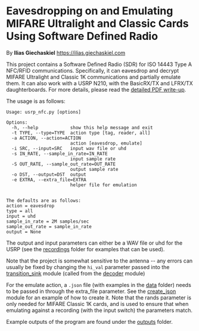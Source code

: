 # Eavesdropping on and Emulating MIFARE Ultralight and Classic Cards Using Software Defined Radio

By **Ilias Giechaskiel** https://ilias.giechaskiel.com

This project contains a Software Defined Radio (SDR) for ISO 14443 Type A NFC/RFID communications. Specifically, it can eavesdrop and decrypt MIFARE Ultralight and Classic 1K communications and partially emulate them. It can also work with a USRP N210, with the BasicRX/TX and LFRX/TX daughterboards. For more details, please read the [detailed PDF write-up](report/report.pdf).


The usage is as follows:
```
Usage: usrp_nfc.py [options]

Options:
  -h, --help            show this help message and exit
  -t TYPE, --type=TYPE  action type [tag, reader, all]
  -a ACTION, --action=ACTION
                        action [eavesdrop, emulate]
  -i SRC, --input=SRC   input wav file or uhd
  -s IN_RATE, --sample_in_rate=IN_RATE
                        input sample rate
  -S OUT_RATE, --sample_out_rate=OUT_RATE
                        output sample rate
  -o DST, --output=DST  output
  -e EXTRA, --extra_file=EXTRA
                        helper file for emulation
						
						
The defaults are as follows:
action = eavesdrop
type = all
input = uhd
sample_in_rate = 2M samples/sec
sample_out_rate = sample_in_rate
output = None
```

The output and input parameters can either be a WAV file or uhd for the USRP (see the [recordings](recordings) folder for examples that can be used).

Note that the project is somewhat sensitive to the antenna -- any errors can usually be fixed by changing the `hi_val` parameter passed into the [transition_sink](code/transition_sink.py) module (called from the [decoder](code/decoder.py) module)

For the emulate action, a `.json` file (with examples in the [data](data) folder) needs to be passed in through the extra_file parameter. See the [create_json](code/create_json.py) module for an example of how to create it. Note that the rands parameter is only needed for MIFARE Classic 1K cards, and is used to ensure that when emulating against a recording (with the input switch) the parameters match. 

Example outputs of the program are found under the [outputs](outputs) folder.
